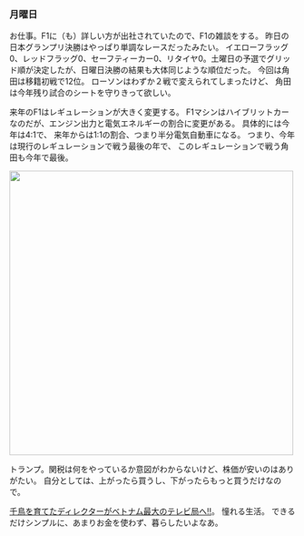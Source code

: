### 月曜日

お仕事。F1に（も）詳しい方が出社されていたので、F1の雑談をする。
昨日の日本グランプリ決勝はやっぱり単調なレースだったみたい。
イエローフラッグ0、レッドフラッグ0、セーフティーカー0、リタイヤ0。土曜日の予選でグリッド順が決定したが、日曜日決勝の結果も大体同じような順位だった。
今回は角田は移籍初戦で12位。
ローソンはわずか２戦で変えられてしまったけど、
角田は今年残り試合のシートを守りきって欲しい。

来年のF1はレギュレーションが大きく変更する。
F1マシンはハイブリットカーなのだが、エンジン出力と電気エネルギーの割合に変更がある。
具体的には今年は4:1で、
来年からは1:1の割合、つまり半分電気自動車になる。
つまり、今年は現行のレギュレーションで戦う最後の年で、
このレギュレーションで戦う角田も今年で最後。


<img src="https://i.imgur.com/xaq7HiG.jpeg" width="500">

トランプ。関税は何をやっているか意図がわからないけど、株価が安いのはありがたい。
自分としては、上がったら買うし、下がったらもっと買うだけなので。

[千鳥を育てたディレクターがベトナム最大のテレビ局へ‼](https://www.youtube.com/watch?v=yX0K9UabV_E)。
憧れる生活。
できるだけシンプルに、あまりお金を使わず、暮らしたいよなあ。
